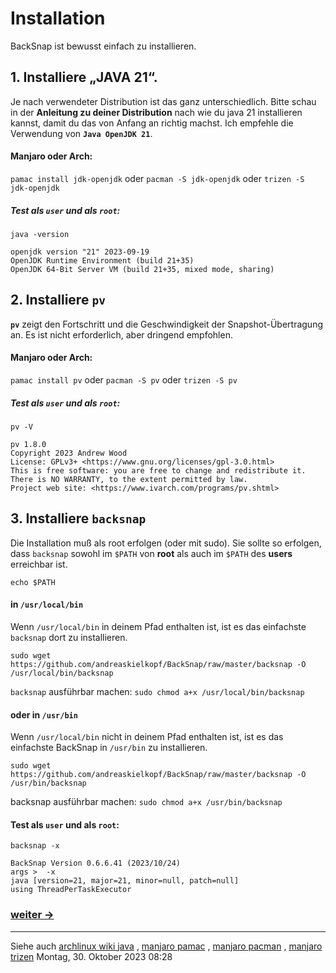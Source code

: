 # Installation
BackSnap ist bewusst einfach zu installieren.

## 1. Installiere „JAVA 21“.
Je nach verwendeter Distribution ist das ganz unterschiedlich. Bitte schau in der **Anleitung zu deiner Distribution** nach wie du java 21 installieren kannst, damit du das von Anfang an richtig machst. Ich empfehle die Verwendung von **`Java OpenJDK 21`**.

#### Manjaro oder Arch:
`pamac install jdk-openjdk` oder `pacman -S jdk-openjdk` oder `trizen -S jdk-openjdk`

##### Test als `user` und als `root`:
`java -version`
```
openjdk version "21" 2023-09-19
OpenJDK Runtime Environment (build 21+35)
OpenJDK 64-Bit Server VM (build 21+35, mixed mode, sharing)
```

## 2. Installiere `pv`
**`pv`** zeigt den Fortschritt und die Geschwindigkeit der Snapshot-Übertragung an. Es ist nicht erforderlich, aber dringend empfohlen.

#### Manjaro oder Arch:
`pamac install pv` oder `pacman -S pv` oder `trizen -S pv`

##### Test als `user` und als `root`:
`pv -V`
```
pv 1.8.0
Copyright 2023 Andrew Wood
License: GPLv3+ <https://www.gnu.org/licenses/gpl-3.0.html>
This is free software: you are free to change and redistribute it.
There is NO WARRANTY, to the extent permitted by law.
Project web site: <https://www.ivarch.com/programs/pv.shtml>
```

## 3. Installiere `backsnap`
Die Installation muß als root erfolgen (oder mit sudo). Sie sollte so erfolgen, dass `backsnap` sowohl im `$PATH` von **root** als auch im `$PATH` des **users** erreichbar ist.

`echo $PATH`

#### in `/usr/local/bin`
Wenn `/usr/local/bin` in deinem Pfad enthalten ist, ist es das einfachste `backsnap` dort zu installieren.

`sudo wget https://github.com/andreaskielkopf/BackSnap/raw/master/backsnap -O /usr/local/bin/backsnap`

`backsnap` ausführbar machen:
`sudo chmod a+x /usr/local/bin/backsnap`

#### oder in `/usr/bin`
Wenn `/usr/local/bin` nicht in deinem Pfad enthalten ist, ist es das einfachste BackSnap in `/usr/bin` zu installieren.

`sudo wget https://github.com/andreaskielkopf/BackSnap/raw/master/backsnap -O /usr/bin/backsnap`

backsnap ausführbar machen:
`sudo chmod a+x /usr/bin/backsnap`

#### Test als `user` und als `root`:
`backsnap -x`
```
BackSnap Version 0.6.6.41 (2023/10/24)
args >  -x 
java [version=21, major=21, minor=null, patch=null]
using ThreadPerTaskExecutor
```

### [weiter ->](device_de.md)
----

Siehe auch [archlinux wiki java](https://wiki.archlinux.org/title/java) , [manjaro pamac](https://wiki.manjaro.org/index.php/Pamac) , [manjaro pacman](https://wiki.manjaro.org/index.php/Pacman_Overview) , [manjaro trizen](https://wiki.archlinux.de/title/Trizen)
Montag, 30. Oktober 2023 08:28 